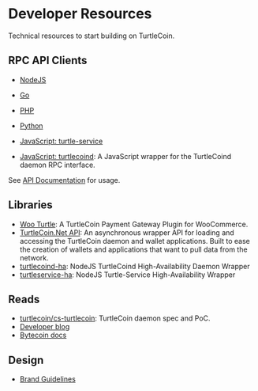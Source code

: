 # Developer Resources

Technical resources to start building on TurtleCoin.


## RPC API Clients

* [NodeJS](https://www.npmjs.com/package/turtlecoin-rpc)
* [Go](https://github.com/turtlecoin/turtlecoin-rpc-go)
* [PHP](https://github.com/turtlecoin/turtlecoin-rpc-php)
* [Python](https://github.com/turtlecoin/turtlecoin-rpc-python)

* [JavaScript: turtle-service](https://github.com/turtlecoin/turtlecoin-walletd-rpc-js)
* [JavaScript: turtlecoind](https://github.com/turtlecoin/turtlecoind-rpc-js): A JavaScript wrapper for the TurtleCoind daemon RPC interface.

See [API Documentation](https://api-docs.turtlecoin.lol/) for usage.

## Libraries

* [Woo Turtle](https://github.com/turtlecoin/woo-turtle): A TurtleCoin Payment Gateway Plugin for WooCommerce.
* [TurtleCoin.Net API](https://github.com/turtlecoin/turtlecoin-walletd-csharp): An asynchronous wrapper API for loading and accessing the TurtleCoin daemon and wallet applications. Built to ease the creation of wallets and applications that want to pull data from the network.
* [turtlecoind-ha](https://www.npmjs.com/package/turtlecoind-ha): NodeJS TurtleCoind High-Availability Daemon Wrapper
* [turtleservice-ha](https://www.npmjs.com/package/turtleservice-ha): NodeJS Turtle-Service High-Availability Wrapper

## Reads

* [turtlecoin/cs-turtlecoin](https://github.com/turtlecoin/cs-turtlecoin): TurtleCoin daemon spec and PoC.
* [Developer blog](https://blog.turtlecoin.lol)
* [Bytecoin docs](https://wiki.bytecoin.org/wiki/Main_Page)

## Design

* [Brand Guidelines](https://github.com/turtlecoin/brand)

